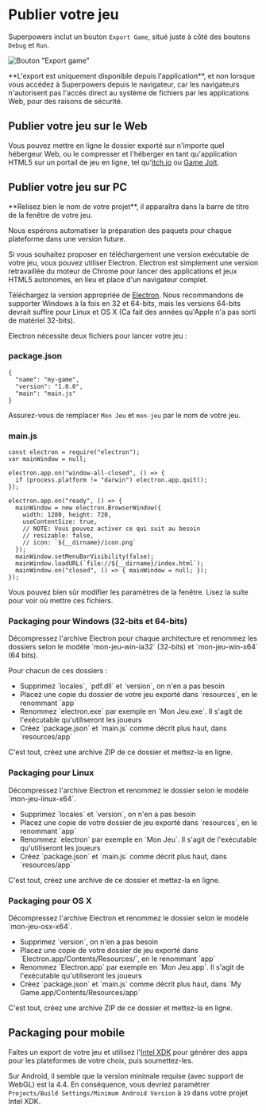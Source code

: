 # Publier votre jeu

Superpowers inclut un bouton `Export Game`, situé juste à côté des boutons `Debug` et `Run`.

![Bouton "Export game"](/images/publishing-your-game/publish-project-button.png)

<div class="note">
  <p>**L'export est uniquement disponible depuis l'application**, et non lorsque vous accédez à Superpowers depuis le navigateur,
  car les navigateurs n'autorisent pas l'accès direct au système de fichiers par les applications Web, pour des raisons de sécurité.
</div>

## Publier votre jeu sur le Web

Vous pouvez mettre en ligne le dossier exporté sur n'importe quel hébergeur Web, ou le compresser et l'héberger en tant qu'application HTML5 sur un portail de jeu en ligne,
tel qu'<a href="http://itch.io/" target="_blank">itch.io</a> ou <a href="http://gamejolt.com" target="_blank">Game Jolt</a>.

## Publier votre jeu sur PC

<div class="note">
  <p>**Relisez bien le nom de votre projet**, il apparaîtra dans la barre de titre de la fenêtre de votre jeu.
</div>

<div class="note">
  <p>Nous espérons automatiser la préparation des paquets pour chaque plateforme dans une version future.
</div>

Si vous souhaitez proposer en téléchargement une version exécutable de votre jeu, vous pouvez utiliser Electron.
Electron est simplement une version retravaillée du moteur de Chrome pour lancer des applications et jeux HTML5 autonomes, en lieu et place d'un navigateur complet.

<div class="action">
  <p>Téléchargez la version appropriée de <a href="https://github.com/atom/electron/releases" target="_blank">Electron</a>.
  Nous recommandons de supporter Windows à la fois en 32 et 64-bits, mais les versions 64-bits devrait suffire
  pour Linux et OS X (Ca fait des années qu'Apple n'a pas sorti de matériel 32-bits).
</div>

Electron nécessite deux fichiers pour lancer votre jeu :

### package.json

```
{
  "name": "my-game",
  "version": "1.0.0",
  "main": "main.js"
}
```

Assurez-vous de remplacer `Mon Jeu` et `mon-jeu` par le nom de votre jeu.

### main.js

```
const electron = require("electron");
var mainWindow = null;

electron.app.on("window-all-closed", () => {
  if (process.platform != "darwin") electron.app.quit();
});

electron.app.on("ready", () => {
  mainWindow = new electron.BrowserWindow({
    width: 1280, height: 720,
    useContentSize: true,
    // NOTE: Vous pouvez activer ce qui suit au besoin
    // resizable: false,
    // icon: `${__dirname}/icon.png`
  });
  mainWindow.setMenuBarVisibility(false);
  mainWindow.loadURL(`file://${__dirname}/index.html`);
  mainWindow.on("closed", () => { mainWindow = null; });
});
```

Vous pouvez bien sûr modifier les paramètres de la fenêtre.
Lisez la suite pour voir où mettre ces fichiers.

### Packaging pour Windows (32-bits et 64-bits)

<div class="action">
  <p>Décompressez l'archive Electron pour chaque architecture et renommez les dossiers selon le modèle `mon-jeu-win-ia32` (32-bits) et `mon-jeu-win-x64` (64 bits).

  <p>Pour chacun de ces dossiers :

  <ul>
    <li>Supprimez `locales`, `pdf.dll` et `version`, on n'en a pas besoin
    <li>Placez une copie du dossier de votre jeu exporté dans `resources`, en le renommant `app`
    <li>Renommez `electron.exe` par exemple en `Mon Jeu.exe`. Il s'agit de l'exécutable qu'utiliseront les joueurs
    <li>Créez `package.json` et `main.js` comme décrit plus haut, dans `resources/app`
  </ul>

  <p>C'est tout, créez une archive ZIP de ce dossier et mettez-la en ligne.
</div>

### Packaging pour Linux

<div class="action">
  <p>Décompressez l'archive Electron et renommez le dossier selon le modèle `mon-jeu-linux-x64`.

  <ul>
    <li>Supprimez `locales` et `version`, on n'en a pas besoin
    <li>Placez une copie de votre dossier de jeu exporté dans `resources`, en le renommant `app`
    <li>Renommez `electron` par exemple en `Mon Jeu`. Il s'agit de l'exécutable qu'utiliseront les joueurs
    <li>Créez `package.json` et `main.js` comme décrit plus haut, dans `resources/app`
  </ul>

  <p>C'est tout, créez une archive de ce dossier et mettez-la en ligne.
</div>

### Packaging pour OS X

<div class="action">
  <p>Décompressez l'archive Electron et renommez le dossier selon le modèle `mon-jeu-osx-x64`.

  <ul>
    <li>Supprimez `version`, on n'en a pas besoin
    <li>Placez une copie de votre dossier de jeu exporté dans `Electron.app/Contents/Resources/`, en le renommant `app`
    <li>Renommez `Electron.app` par exemple en `Mon Jeu.app`. Il s'agit de l'exécutable qu'utiliseront les joueurs
    <li>Créez `package.json` et `main.js` comme décrit plus haut, dans `My Game.app/Contents/Resources/app`
  </ul>

  <p>C'est tout, créez une archive ZIP de ce dossier et mettez-la en ligne.
</div>

## Packaging pour mobile

Faites un export de votre jeu et utilisez l'[Intel XDK](https://software.intel.com/en-us/intel-xdk)
pour générer des apps pour les plateformes de votre choix, puis soumettez-les.

Sur Android, il semble que la version minimale requise (avec support de WebGL) est la 4.4.
En conséquence, vous devriez paramétrer `Projects/Build Settings/Minimum Android Version` à `19` dans votre projet Intel XDK.
